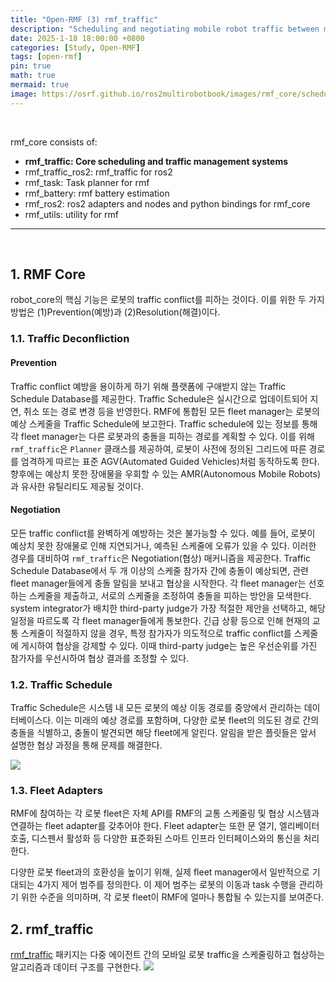 ```yaml
---
title: "Open-RMF (3) rmf_traffic"
description: "Scheduling and negotiating mobile robot traffic between multiple agents"
date: 2025-1-18 18:00:00 +0800
categories: [Study, Open-RMF]
tags: [open-rmf]
pin: true
math: true
mermaid: true
image: https://osrf.github.io/ros2multirobotbook/images/rmf_core/schedule_and_fleet_adapters.png
---
```


<br>

rmf_core consists of:
- **rmf_traffic: Core scheduling and traffic management systems**
- rmf_traffic_ros2: rmf_traffic for ros2
- rmf_task: Task planner for rmf
- rmf_battery: rmf battery estimation
- rmf_ros2: ros2 adapters and nodes and python bindings for rmf_core
-  rmf_utils: utility for rmf

---

<br>

## 1. RMF Core

robot_core의 핵심 기능은 로봇의 traffic conflict를 피하는 것이다. 이를 위한 두 가지 방법은 (1)Prevention(예방)과 (2)Resolution(해결)이다.

### 1.1. Traffic Deconfliction
#### Prevention
Traffic conflict 예방을 용이하게 하기 위해 플랫폼에 구애받지 않는 Traffic Schedule Database를 제공한다. Traffic Schedule은 실시간으로 업데이트되어 지연, 취소 또는 경로 변경 등을 반영한다.
RMF에 통합된 모든 fleet manager는 로봇의 예상 스케줄을 Traffic Schedule에 보고한다. Traffic schedule에 있는 정보를 통해 각 fleet manager는 다른 로봇과의 충돌을 피하는 경로를 계획할 수 있다.
이를 위해 ```rmf_traffic```은 ```Planner``` 클래스를 제공하여, 로봇이 사전에 정의된 그리드에 따른 경로를 엄격하게 따르는 표준 AGV(Automated Guided Vehicles)처럼 동작하도록 한다. 향후에는 예상치 못한 장애물을 우회할 수 있는 AMR(Autonomous Mobile Robots)과 유사한 유틸리티도 제공될 것이다.

#### Negotiation
모든 traffic conflict를 완벽하게 예방하는 것은 불가능할 수 있다. 예를 들어, 로봇이 예상치 못한 장애물로 인해 지연되거나, 예측된 스케줄에 오류가 있을 수 있다.
이러한 경우를 대비하여 ```rmf_traffic```은 Negotiation(협상) 매커니즘을 제공한다. Traffic Schedule Database에서 두 개 이상의 스케줄 참가자 간에 충돌이 예상되면, 관련 fleet manager들에게 충돌 알림을 보내고 협상을 시작한다. 각 fleet manager는 선호하는 스케줄을 제출하고, 서로의 스케줄을 조정하여 충돌을 피하는 방안을 모색한다. system integrator가 배치한 third-party judge가 가장 적절한 제안을 선택하고, 해당 일정을 따르도록 각 fleet manager들에게 통보한다.
긴급 상황 등으로 인해 현재의 교통 스케줄이 적절하지 않을 경우, 특정 참가자가 의도적으로 traffic conflict를 스케줄에 게시하여 협상을 강제할 수 있다. 이때 third-party judge는 높은 우선순위를 가진 참가자를 우선시하여 협상 결과를 조정할 수 있다.

### 1.2. Traffic Schedule
Traffic Schedule은 시스템 내 모든 로봇의 예상 이동 경로를 중앙에서 관리하는 데이터베이스다. 이는 미래의 예상 경로를 포함하며, 다양한 로봇 fleet의 의도된 경로 간의 충돌을 식별하고, 충돌이 발견되면 해당 fleet에게 알린다.
알림을 받은 플릿들은 앞서 설명한 협상 과정을 통해 문제를 해결한다.

![](https://osrf.github.io/ros2multirobotbook/images/rmf_core/schedule_and_fleet_adapters.png)

### 1.3. Fleet Adapters
RMF에 참여하는 각 로봇 fleet은 자체 API를 RMF의 교통 스케줄링 및 협상 시스템과 연결하는 fleet adapter를 갖추어야 한다. Fleet adapter는 또한 문 열기, 엘리베이터 호출, 디스펜서 활성화 등 다양한 표준화된 스마트 인프라 인터페이스와의 통신을 처리한다.

다양한 로봇 fleet과의 호환성을 높이기 위해, 실제 fleet manager에서 일반적으로 기대되는 4가지 제어 범주를 정의한다. 이 제어 범주는 로봇의 이동과 task 수행을 관리하기 위한 수준을 의미하며, 각 로봇 fleet이 RMF에 얼마나 통합될 수 있는지를 보여준다.



## 2. rmf_traffic
[rmf_traffic](https://github.com/open-rmf/rmf_traffic) 패키지는 다중 에이전트 간의 모바일 로봇 traffic을 스케줄링하고 협상하는 알고리즘과 데이터 구조를 구현한다.
![](https://raw.githubusercontent.com/open-rmf/rmf_traffic/refs/heads/main/docs/rmf_core_integration_diagram.png)

<br>